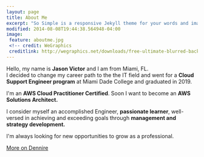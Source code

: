 ```yaml
---
layout: page
title: About Me
excerpt: "So Simple is a responsive Jekyll theme for your words and images."
modified: 2014-08-08T19:44:38.564948-04:00
image:
 feature: aboutme.jpg
 <!-- credit: WeGraphics
 creditlink: http://wegraphics.net/downloads/free-ultimate-blurred-background-pack/ -->
---
```

Hello, my name is **Jason Victor** and I am from Miami, FL.  
I decided to change my career path to the the IT field and went for a **Cloud Support Engineer program** at Miami Dade College and graduated in 2019.

I'm an **AWS Cloud Practitioner Certified**. Soon I want to become an **AWS Solutions Architect.**

I consider myself an accomplished Engineer, **passionate learner**, well-versed in achieving and exceeding goals through **management and strategy development.**

I'm always looking for new opportunities to grow as a professional.

<a markdown="0" href="https://www.linkedin.com/in/jason-victor-795b3b193/" class="btn">More on Dennire</a>

[^1]: Example: *domain.com/category-name/post-title*